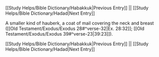 [[Study Helps/Bible Dictionary/Habakkuk|Previous Entry]]  ||  [[Study Helps/Bible Dictionary/Hadad|Next Entry]]

 A smaller kind of hauberk, a coat of mail covering the neck and breast ([[Old Testament/Exodus/Exodus 28#^verse-32|Ex. 28:32]]; [[Old Testament/Exodus/Exodus 39#^verse-23|39:23]]).

[[Study Helps/Bible Dictionary/Habakkuk|Previous Entry]]  ||  [[Study Helps/Bible Dictionary/Hadad|Next Entry]]